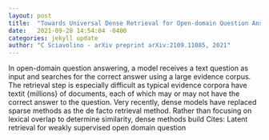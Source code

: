 ```yaml
---
layout: post
title:  "Towards Universal Dense Retrieval for Open-domain Question Answering"
date:   2021-09-28 14:54:04 -0400
categories: jekyll update
author: "C Sciavolino - arXiv preprint arXiv:2109.11085, 2021"
---
```

In open-domain question answering, a model receives a text question as input and searches for the correct answer using a large evidence corpus. The retrieval step is especially difficult as typical evidence corpora have textit {millions} of documents, each of which may or may not have the correct answer to the question. Very recently, dense models have replaced sparse methods as the de facto retrieval method. Rather than focusing on lexical overlap to determine similarity, dense methods build Cites: Latent retrieval for weakly supervised open domain question